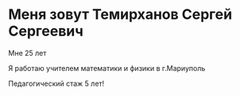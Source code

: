 # Меня зовут Темирханов Сергей Сергеевич

Мне 25 лет

Я работаю учителем математики и физики в г.Мариуполь

Педагогический стаж 5 лет!
